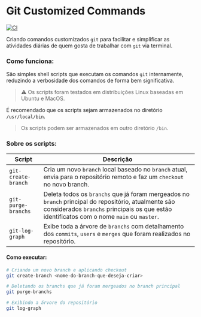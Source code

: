 # Git Customized Commands

[![CI](https://github.com/jonathanmdr/GitCustomizedCommands/actions/workflows/ci.yml/badge.svg?branch=master)](https://github.com/jonathanmdr/GitCustomizedCommands/actions/workflows/ci.yml)

Criando comandos customizados `git` para facilitar e simplificar as atividades diárias de quem gosta de trabalhar com `git` via terminal.

### Como funciona:

São simples shell scripts que executam os comandos `git` internamente, reduzindo a verbosidade dos comandos de forma bem significativa.

> :warning: Os scripts foram testados em distribuições Linux baseadas em Ubuntu e MacOS.

É recomendado que os scripts sejam armazenados no diretório `/usr/local/bin`.
> Os scripts podem ser armazenados em outro diretório `/bin`.

### Sobre os scripts:

Script | Descrição
--|--|
`git-create-branch` | Cria um novo `branch` local baseado no `branch` atual, envia para o repositório remoto e faz um `checkout` no novo branch.
`git-purge-branchs` | Deleta todos os `branchs` que já foram mergeados no `branch` principal do repositório, atualmente são considerados `branchs` principais os que estão identificatos com o nome `main` ou `master`.
`git-log-graph` | Exibe toda a árvore de `branchs` com detalhamento dos `commits`, `users` e `merges` que foram realizados no repositório.

#### Como executar:
```sh
# Criando um novo branch e aplicando checkout
git create-branch <nome-do-branch-que-deseja-criar>

# Deletando os branchs que já foram mergeados no branch principal
git purge-branchs

# Exibindo a árvore do repositório
git log-graph
```
